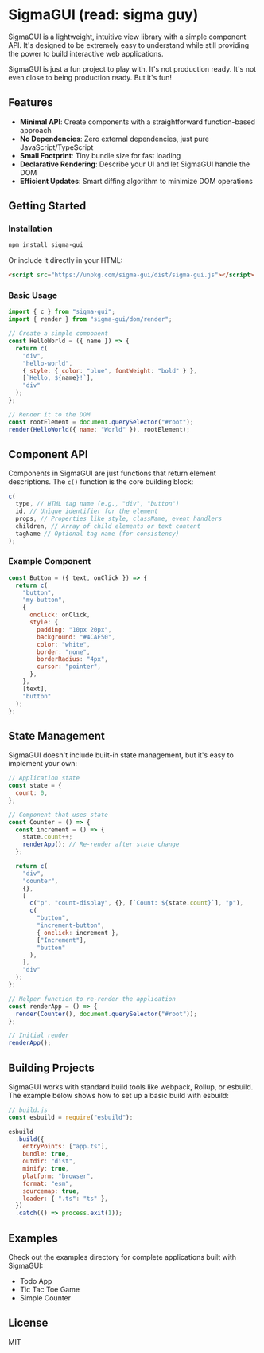 # SigmaGUI (read: sigma guy)

SigmaGUI is a lightweight, intuitive view library with a simple component API. It's designed to be extremely easy to understand while still providing the power to build interactive web applications.

SigmaGUI is just a fun project to play with. It's not production ready. It's not even close to being production ready. But it's fun!

## Features

- **Minimal API**: Create components with a straightforward function-based approach
- **No Dependencies**: Zero external dependencies, just pure JavaScript/TypeScript
- **Small Footprint**: Tiny bundle size for fast loading
- **Declarative Rendering**: Describe your UI and let SigmaGUI handle the DOM
- **Efficient Updates**: Smart diffing algorithm to minimize DOM operations

## Getting Started

### Installation

```bash
npm install sigma-gui
```

Or include it directly in your HTML:

```html
<script src="https://unpkg.com/sigma-gui/dist/sigma-gui.js"></script>
```

### Basic Usage

```javascript
import { c } from "sigma-gui";
import { render } from "sigma-gui/dom/render";

// Create a simple component
const HelloWorld = ({ name }) => {
  return c(
    "div",
    "hello-world",
    { style: { color: "blue", fontWeight: "bold" } },
    [`Hello, ${name}!`],
    "div"
  );
};

// Render it to the DOM
const rootElement = document.querySelector("#root");
render(HelloWorld({ name: "World" }), rootElement);
```

## Component API

Components in SigmaGUI are just functions that return element descriptions. The `c()` function is the core building block:

```javascript
c(
  type, // HTML tag name (e.g., "div", "button")
  id, // Unique identifier for the element
  props, // Properties like style, className, event handlers
  children, // Array of child elements or text content
  tagName // Optional tag name (for consistency)
);
```

### Example Component

```javascript
const Button = ({ text, onClick }) => {
  return c(
    "button",
    "my-button",
    {
      onclick: onClick,
      style: {
        padding: "10px 20px",
        background: "#4CAF50",
        color: "white",
        border: "none",
        borderRadius: "4px",
        cursor: "pointer",
      },
    },
    [text],
    "button"
  );
};
```

## State Management

SigmaGUI doesn't include built-in state management, but it's easy to implement your own:

```javascript
// Application state
const state = {
  count: 0,
};

// Component that uses state
const Counter = () => {
  const increment = () => {
    state.count++;
    renderApp(); // Re-render after state change
  };

  return c(
    "div",
    "counter",
    {},
    [
      c("p", "count-display", {}, [`Count: ${state.count}`], "p"),
      c(
        "button",
        "increment-button",
        { onclick: increment },
        ["Increment"],
        "button"
      ),
    ],
    "div"
  );
};

// Helper function to re-render the application
const renderApp = () => {
  render(Counter(), document.querySelector("#root"));
};

// Initial render
renderApp();
```

## Building Projects

SigmaGUI works with standard build tools like webpack, Rollup, or esbuild. The example below shows how to set up a basic build with esbuild:

```javascript
// build.js
const esbuild = require("esbuild");

esbuild
  .build({
    entryPoints: ["app.ts"],
    bundle: true,
    outdir: "dist",
    minify: true,
    platform: "browser",
    format: "esm",
    sourcemap: true,
    loader: { ".ts": "ts" },
  })
  .catch(() => process.exit(1));
```

## Examples

Check out the examples directory for complete applications built with SigmaGUI:

- Todo App
- Tic Tac Toe Game
- Simple Counter

## License

MIT
